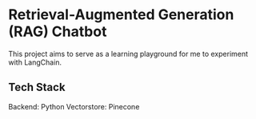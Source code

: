# Retrieval-Augmented Generation (RAG) Chatbot

This project aims to serve as a learning playground for me to experiment with LangChain.

## Tech Stack
Backend: Python
Vectorstore: Pinecone
